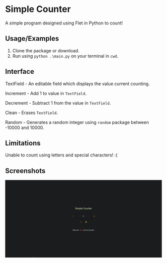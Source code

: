 
# Simple Counter

A simple program designed using Flet in Python to count!

## Usage/Examples

1. Clone the package or download.
2. Run using `python .\main.py` on your terminal in ``cwd``.

## Interface

TextField - An editable field which displays the value current counting.

Increment - Add 1 to value in `TextField`.

Decrement - Subtract 1 from the value in `TextField`.

Clean - Erases `TextField`.

Random - Generates a random integer using `random` package between -10000 and 10000. 

## Limitations

Unable to count using letters and special characters! :(
## Screenshots

![In use](https://github.com/knightlesssword/flet/blob/main/simple_counter/working.jpg)


